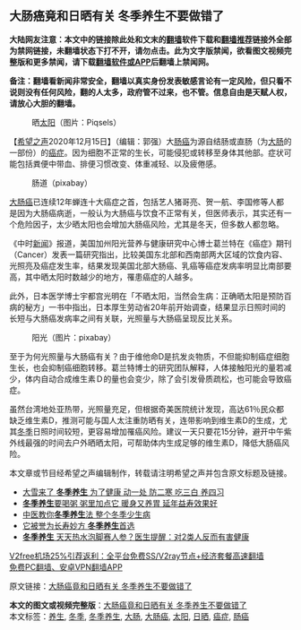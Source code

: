  <h2>大肠癌竟和日晒有关 冬季养生不要做错了</h2> <p class="notice"><b>大陆网友注意：本文中的链接除此处和文末的<a href="https://github.com/bannedbook/fanqiang" >翻墙</a>软件下载和<a href="https://github.com/killgcd/justmysocks/blob/master/README.md">翻墙推荐</a>链接外全部为禁网链接，未翻墙状态下打不开，请勿点击。此为文字版禁闻，欲看图文视频完整版和更多禁闻，请下载<a href="https://github.com/bannedbook/fanqiang">翻墙软件或APP</a>后翻墙上禁闻网。</p><p>备注：翻墙看新闻非常安全，翻墙以真实身份发表敏感言论有一定风险，但只看不说则没有任何风险，翻的人太多，政府管不过来，也不管。信息自由是天赋人权，请放心大胆的翻墙。</b></p>  <div class="entry"> <figure><figcaption>晒<a href="https://www.bannedbook.org/bnews/tag/%e5%a4%aa%e9%98%b3/" class="st_tag internal_tag" rel="tag" title="标签 太阳 下的日志">太阳</a>（图片：Piqsels）</figcaption></figure> <p>【<span class='wp_keywordlink_affiliate'><a href="https://www.soundofhope.org" title="希望之声" target="_blank">希望之声</a></span>2020年12月15日】（编辑：郭强）大<a href="https://www.bannedbook.org/bnews/tag/%E8%82%A0%E7%99%8C/" class="st_tag internal_tag" rel="tag" title="标签 肠癌 下的日志">肠癌</a>为源自结肠或直肠（为<a href="https://www.bannedbook.org/bnews/tag/%E5%A4%A7%E8%82%A0/" class="st_tag internal_tag" rel="tag" title="标签 大肠 下的日志">大肠</a>的一部份）的<a href="https://www.bannedbook.org/bnews/tag/%e7%99%8c%e7%97%87/" class="st_tag internal_tag" rel="tag" title="标签 癌症 下的日志">癌症</a>。因为细胞不正常的生长，可能侵犯或转移至身体其他部。症状可能包括粪便中带血、排便习惯改变、体重减轻、以及疲倦感。</p> <figure><figcaption>肠道（pixabay）</figcaption></figure> <p><a href="https://www.bannedbook.org/bnews/tag/%E5%A4%A7%E8%82%A0%E7%99%8C/" class="st_tag internal_tag" rel="tag" title="标签 大肠癌 下的日志">大肠癌</a>已连续12年蝉连十大癌症之首，包括艺人猪哥亮、贺一航、李国修等人都是因为大肠癌病逝，一般认为大肠癌与饮食不正常有关，但医师表示，其实还有一个危险因子，太少晒太阳也会增加大肠癌风险，尤其是冬天，但多数人都忽略。</p>  <p>《中时<span class='wp_keywordlink_affiliate'><a href="https://www.bannedbook.org/" title="新闻">新闻</a></span>》报道，美国加州阳光营养与健康研究中心博士葛兰特在《癌症》期刊（Cancer）发表一篇研究指出，比较美国东北部和西南部两大区域的饮食内容、光照亮及癌症发生率，结果发现美国北部大肠癌、乳癌等癌症发病率明显比南部要高，其中晒太阳时数越少的地方，罹患癌症的人越多。</p> <p>此外，日本医学博士宇都宫光明在「不晒太阳，当然会生病：正确晒太阳是预防百病的秘方」一书中指出，日本厚生劳动省20年前开始调查，结果显示日照时间的长短与大肠癌发病率之间有关联，光照量与大肠癌呈现反比关系。</p>  <figure><figcaption>阳光（图片：pixabay）</figcaption></figure> <p>至于为何光照量与大肠癌有关？由于维他命D是抗发炎物质，不但能抑制癌症细胞生长，也会抑制癌细胞转移。葛兰特博士的研究团队解释，人体接触阳光的量若减少，体内自动合成维生素Ｄ的量也会变少，除了会引发骨质疏松，也可能会导致癌症。</p> <p>虽然台湾地处亚热带，光照量充足，但根据奇美医院统计发现，高达61％民众都缺乏维生素D，推测可能与国人太注重防晒有关，连带影响到维生素D的生成，尤其<a href="https://www.bannedbook.org/bnews/tag/%e5%86%ac%e5%ad%a3/" class="st_tag internal_tag" rel="tag" title="标签 冬季 下的日志">冬季</a>日照时间较短，更容易增加罹癌风险。建议一天只要花15分钟，避开中午紫外线最强的时间去户外晒晒太阳，可帮助体内生成足够的维生素D，降低大肠癌风险。</p>  <p>本文章或节目经希望之声编辑制作，转载请注明希望之声并包含原文标题及链接。</p> <ul class='op-related-articles' title='相关阅读'> <li><a href='https://www.bannedbook.org/bnews/health/20201214/1447554.html' target='_blank'>大雪来了 <b>冬季养生</b> 为了健康 动一处 防二寒 吃三白 养四习</a></li> <li><a href='https://www.bannedbook.org/bnews/lifebaike/20201211/1445857.html' target='_blank'><b>冬季养生</b>要喝粥 粥里加点它 暖身又养胃 延年益寿效果好</a></li> <li><a href='https://www.bannedbook.org/bnews/lifebaike/20201115/1431316.html' target='_blank'>中医教你<b>冬季养生</b>法 整个冬季少生病</a></li> <li><a href='https://www.bannedbook.org/bnews/health/20200123/1263529.html' target='_blank'>它被誉为长寿妙方 <b>冬季养生</b>首选</a></li> <li><a href='https://www.bannedbook.org/bnews/health/20191206/1236034.html' target='_blank'><b>冬季养生</b> 天天热水泡脚赛人参？医生提醒：对2类人反而有害健康</a></li> </ul> <p class="texttj"> <a href="https://www.bannedbook.org/forum23/topic22702.html" target="_blank">V2free机场25%引荐返利：全平台免费SS/V2ray节点+经济套餐高速翻墙</a><br/> <a href="https://github.com/bannedbook/fanqiang/wiki/%E7%A6%81%E9%97%BB%E7%BD%91%E5%AE%89%E5%8D%93%E7%BF%BB%E5%A2%99%E6%96%B0%E9%97%BBAPP" target="_blank">免费PC翻墙、安卓VPN翻墙APP</a></p><p>原文链接：<a class="src_link"  href="https://www.soundofhope.org/post/453169" target="_blank">大肠癌竟和日晒有关 冬季养生不要做错了</a></p><a name='sharetosocial'></a>       <div><b>本文的图文或视频完整版</b>：<a href='https://www.bannedbook.org/bnews/comments/20201216/1448482.html'>大肠癌竟和日晒有关 冬季养生不要做错了</a></div>  </div><!--END ENTRY--> <div class="postfooter"> <div>本文标签：<a href="https://www.bannedbook.org/bnews/tag/%e5%85%bb%e7%94%9f/" rel="tag">养生</a>, <a href="https://www.bannedbook.org/bnews/tag/%e5%86%ac%e5%ad%a3/" rel="tag">冬季</a>, <a href="https://www.bannedbook.org/bnews/tag/%E5%86%AC%E5%AD%A3%E5%85%BB%E7%94%9F/" rel="tag">冬季养生</a>, <a href="https://www.bannedbook.org/bnews/tag/%E5%A4%A7%E8%82%A0/" rel="tag">大肠</a>, <a href="https://www.bannedbook.org/bnews/tag/%E5%A4%A7%E8%82%A0%E7%99%8C/" rel="tag">大肠癌</a>, <a href="https://www.bannedbook.org/bnews/tag/%e5%a4%aa%e9%98%b3/" rel="tag">太阳</a>, <a href="https://www.bannedbook.org/bnews/tag/%E6%97%A5%E6%99%92/" rel="tag">日晒</a>, <a href="https://www.bannedbook.org/bnews/tag/%e7%99%8c%e7%97%87/" rel="tag">癌症</a>, <a href="https://www.bannedbook.org/bnews/tag/%E8%82%A0%E7%99%8C/" rel="tag">肠癌</a></div>  </div><!--END POSTFOOTER--> 